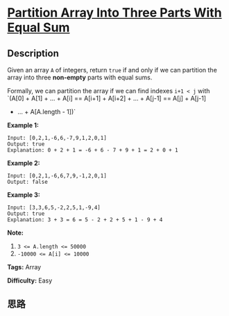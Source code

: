 # [Partition Array Into Three Parts With Equal Sum][title]

## Description

Given an array `A` of integers, return `true` if and only if we can partition
the array into three **non-empty** parts with equal sums.

Formally, we can partition the array if we can find indexes `i+1 < j` with
`(A[0] + A[1] + ... + A[i] == A[i+1] + A[i+2] + ... + A[j-1] == A[j] + A[j-1]
+ ... + A[A.length - 1])`



**Example 1:**
            Input: [0,2,1,-6,6,-7,9,1,2,0,1]    Output: true    Explanation: 0 + 2 + 1 = -6 + 6 - 7 + 9 + 1 = 2 + 0 + 1    

**Example 2:**
            Input: [0,2,1,-6,6,7,9,-1,2,0,1]    Output: false    

**Example 3:**
            Input: [3,3,6,5,-2,2,5,1,-9,4]    Output: true    Explanation: 3 + 3 = 6 = 5 - 2 + 2 + 5 + 1 - 9 + 4    



**Note:**

  1. `3 <= A.length <= 50000`
  2. `-10000 <= A[i] <= 10000`


**Tags:** Array

**Difficulty:** Easy

## 思路

[title]: https://leetcode.com/problems/partition-array-into-three-parts-with-equal-sum
